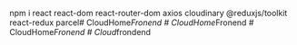 npm i react react-dom react-router-dom axios cloudinary @reduxjs/toolkit react-redux parcel#   C l o u d H o m e _ F r o n e n d  
 #   C l o u d H o m e _ F r o n e n d  
 #   C l o u d H o m e _ F r o n e n d  
 #   C l o u d _ f r o n d e n d  
 
